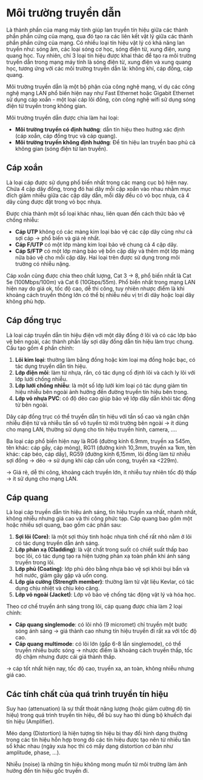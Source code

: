 # Môi trường truyền dẫn

Là thành phần của mạng máy tính giúp lan truyền tín hiệu giữa các thành phần phần cứng của mạng, qua đó tạo ra các liên kết vật lý giữa các thành phần phần cứng của mạng. Có nhiều loại tín hiệu vật lý có khả năng lan truyền như: sóng âm, các loại sóng cơ học, sóng điện từ, xung điện, xung quang học. Tuy nhiên, chỉ 3 loại tín hiệu được khai thác để tạo ra môi trường truyền dẫn trong mạng máy tính là sóng điện từ, xung điện và xung quang học, tương ứng với các môi trường truyền dẫn là: không khí, cáp đồng, cáp quang.

Môi trường truyền dẫn là một bộ phận của công nghệ mạng, ví dụ các công nghệ mạng LAN phổ biến hiện nay như Fast Ethernet hoặc Gigabit Ethernet sử dụng cáp xoắn - một loại cáp lõi đồng, còn công nghệ wifi sử dụng sóng điện từ truyền trong không gian.

Môi trường truyền dẫn được chia làm hai loại:

- **Môi trường truyền có định hướng**: dẫn tín hiệu theo hướng xác định (cáp xoắn, cáp đồng trục và cáp quang).
- **Môi trường truyền không định hướng**: Để tín hiệu lan truyền bao phủ cả không gian (sóng điện từ lan truyền).

## Cáp xoắn

Là loại cáp được sử dụng phổ biến nhất trong các mạng cục bộ hiện nay. Chứa 4 cặp dây đồng, trong đó hai dây mỗi cặp xoắn vào nhau nhằm mục đích giảm nhiễu giữa các cặp dây dẫn, mỗi dây đều có vỏ bọc nhựa, cả 4 dây cũng được đặt trong vỏ bọc nhựa.

Được chia thành một số loại khác nhau, liên quan đến cách thức bảo vệ chống nhiễu:

- **Cáp UTP** không có các màng kim loại bảo vệ các cặp dây cũng như cả sợi cáp -> phổ biến và giá rẻ nhất.
- **Cáp F/UTP** có một lớp màng kim loại bảo vệ chung cả 4 cặp dây.
- **Cáp S/FTP** có một lớp màng bảo vệ bốn cặp dây và thêm một lớp màng nữa bảo vệ cho mỗi cặp dây. Hai loại trên được sử dụng trong môi trường có nhiễu nặng.

Cáp xoắn cũng được chia theo chất lượng, Cat 3 -> 8, phổ biến nhất là Cat 5e (100Mbps/100m) và Cat 6 (10Gbps/55m). Phổ biến nhất trong mạng LAN hiện nay do giá ok, tốc độ cao, dễ thi công, tuy nhiên nhược điểm là khi khoảng cách truyền thông lớn có thể bị nhiễu nếu vị trí đi dây hoặc loại dây không phù hợp.

## Cáp đồng trục

Là loại cáp truyền dẫn tín hiệu điện với một dây đồng ở lõi và có các lớp bảo vệ bên ngoài, các thành phần lấy sợi dây đồng dẫn tín hiệu làm trục chung. Cấu tạo gồm 4 phần chính:

1. **Lõi kim loại**: thường làm bằng đồng hoặc kim loại mạ đồng hoặc bạc, có tác dụng truyền dẫn tín hiệu.
2. **Lớp điện môi**: làm từ nhựa, rắn, có tác dụng cố định lõi và cách ly lõi với lớp lưới chống nhiễu.
3. **Lớp lưới chống nhiễu**: là một số lớp lưới kim loại có tác dụng giảm tín hiệu nhiễu bên ngoài ảnh hưởng đến đường truyền tín hiệu bên trong.
4. **Lớp vỏ nhựa PVC**: có độ dẻo cao giúp bảo vệ lớp dây dẫn khỏi tác động từ bên ngoài.

Dây cáp đồng trục có thể truyền dẫn tín hiệu với tần số cao và ngăn chặn nhiễu điện từ và nhiễu tần số vô tuyến từ môi trường bên ngoài -> ít dùng cho mạng LAN, thường sử dụng cho tín hiệu truyền hình, camera, ….

Ba loại cáp phổ biến hiện nay là RG6 (đường kính 6.9mm, truyền xa 545m, tên khác: cáp gầy, cáp mỏng), RG11 (đường kính 10,3mm, truyền xa 1km, tên khác: cáp béo, cáp dầy), RG59 (đường kính 6,15mm, lõi đồng làm từ nhiều sợi đồng -> dẻo -> sử dụng khi cáp cần uốn cong, truyền xa <229m). 

-> Giá rẻ, dễ thi công, khoảng cách truyền lớn, ít nhiễu tuy nhiên tốc độ thấp -> ít sử dụng cho mạng LAN.

## Cáp quang

Là loại cáp truyền dẫn tín hiệu ánh sáng, tín hiệu truyền xa nhất, nhanh nhất, không nhiễu nhưng giá cao và thi công phức tạp. Cáp quang bao gồm một hoặc nhiều sợi quang, bao gồm các phần sau:

1. **Sợi lõi (Core)**: là một sợi thủy tinh hoặc nhựa tinh chế rất nhỏ nằm ở lõi có tác dụng truyền dẫn ánh sáng.
2. **Lớp phản xạ (Cladding)**: là vật chất trong suốt có chiết suất thấp bao bọc lõi, có tác dụng tạo ra hiện tượng phản xạ toàn phần khi ánh sáng truyền trong lõi.
3. **Lớp phủ (Coating)**: lớp phủ dẻo bằng nhựa bảo vệ sợi khỏi bụi bẩn và hơi nước, giảm gãy gập và uốn cong.
4. **Lớp gia cường (Strength member)**: thường làm từ vật liệu Kevlar, có tác dụng chịu nhiệt và chịu kéo căng.
5. **Lớp vỏ ngoài (Jacket)**: Lớp vỏ bảo vệ chống tác động vật lý và hóa học.

Theo cơ chế truyền ánh sáng trong lõi, cáp quang được chia làm 2 loại chính:

- **Cáp quang singlemode**: có lõi nhỏ (9 micromet) chỉ truyền một bước sóng ánh sáng -> giá thành cao nhưng tín hiệu truyền đi rất xa với tốc độ cao.
- **Cáp quang multimode**: có lõi lớn (gấp 6-8 lần singlemode), có thể truyền nhiều bước sóng -> nhược điểm là khoảng cách truyền thấp, tốc độ chậm nhưng được cái giá thành thấp.

-> cáp tốt nhất hiện nay, tốc độ cao, truyền xa, an toàn, không nhiễu nhưng giá cao.

## Các tính chất của quá trình truyền tín hiệu

Suy hao (attenuation) là sự thất thoát năng lượng (hoặc giảm cường độ tín hiệu) trong quá trình truyền tín hiệu, để bù suy hao thì dùng bộ khuếch đại tín hiệu (Amplifier).

Méo dạng (Distortion) là hiện tượng tín hiệu bị thay đổi hình dạng thường trong các tín hiệu hỗn hợp trong đó các tín hiệu được tạo nên từ nhiều tần số khác nhau (ngày xưa học thì có mấy dạng distortion cơ bản như amplitude, phase, …).

Nhiễu (noise) là những tín hiệu không mong muốn từ môi trường làm ảnh hưởng đến tín hiệu gốc truyền đi.

